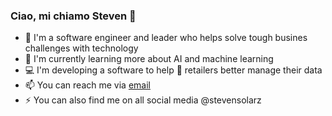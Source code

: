 ### Ciao, mi chiamo Steven 👋

- 🔨 I'm a software engineer and leader who helps solve tough busines challenges with technology
- 🌱 I'm currently learning more about AI and machine learning
- 💻 I'm developing a software to help 👚 retailers better manage their data
- 📫 You can reach me via [email](mailto:contact@stevensolarz.com)
- ⚡ You can also find me on all social media @stevensolarz
